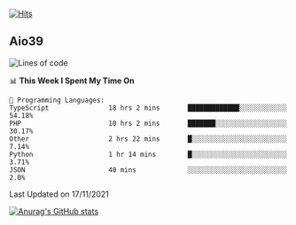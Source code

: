 [![Hits](https://hits.seeyoufarm.com/api/count/incr/badge.svg?url=https%3A%2F%2Fgithub.com%2Faio39&count_bg=%2339C5BB&title_bg=%23555555&icon=&icon_color=%23E7E7E7&title=hits&edge_flat=false)](https://hits.seeyoufarm.com)

## Aio39

<!--START_SECTION:waka-->
![Lines of code](https://img.shields.io/badge/From%20Hello%20World%20I%27ve%20Written-1.5%20million%20lines%20of%20code-blue)

📊 **This Week I Spent My Time On** 

```text
💬 Programming Languages: 
TypeScript               18 hrs 2 mins       █████████████░░░░░░░░░░░░   54.18% 
PHP                      10 hrs 2 mins       ███████░░░░░░░░░░░░░░░░░░   30.17% 
Other                    2 hrs 22 mins       █░░░░░░░░░░░░░░░░░░░░░░░░   7.14% 
Python                   1 hr 14 mins        █░░░░░░░░░░░░░░░░░░░░░░░░   3.71% 
JSON                     40 mins             ░░░░░░░░░░░░░░░░░░░░░░░░░   2.0%

```


 Last Updated on 17/11/2021
<!--END_SECTION:waka-->
[![Anurag's GitHub stats](https://github-readme-stats.vercel.app/api?username=aio39)](https://github.com/anuraghazra/github-readme-stats)

<!--
**aio39/aio39** is a ✨ _special_ ✨ repository because its `README.md` (this file) appears on your GitHub profile.

Here are some ideas to get you started:

- 🔭 I’m currently working on ...
- 🌱 I’m currently learning ...
- 👯 I’m looking to collaborate on ...
- 🤔 I’m looking for help with ...
- 💬 Ask me about ...
- 📫 How to reach me: ...
- 😄 Pronouns: ...
- ⚡ Fun fact: ...
-->
